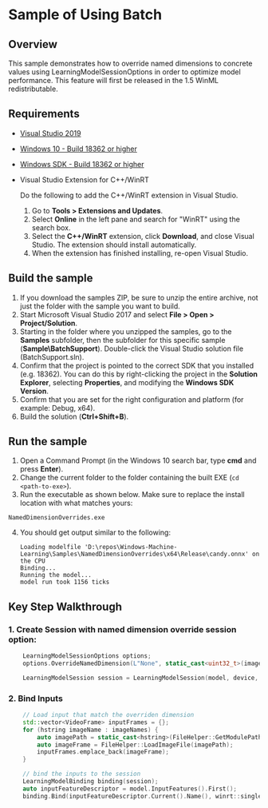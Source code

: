 # Sample of Using Batch

## Overview

This sample demonstrates how to override named dimensions to concrete values using LearningModelSessionOptions in order to optimize model performance. This feature will first be released in the 1.5 WinML redistributable. 

## Requirements

- [Visual Studio 2019](https://developer.microsoft.com/en-us/windows/downloads)
- [Windows 10 - Build 18362 or higher](https://www.microsoft.com/en-us/software-download/windowsinsiderpreviewiso)
- [Windows SDK - Build 18362 or higher](https://www.microsoft.com/en-us/software-download/windowsinsiderpreviewSDK)
- Visual Studio Extension for C++/WinRT

  Do the following to add the C++/WinRT extension in Visual Studio.
  1. Go to **Tools > Extensions and Updates**. 
  2. Select **Online** in the left pane and search for "WinRT" using the search box.
  3. Select the **C++/WinRT** extension, click **Download**, and close Visual Studio. The extension should install automatically.
  4. When the extension has finished installing, re-open Visual Studio.


## Build the sample

1. If you download the samples ZIP, be sure to unzip the entire archive, not just the folder with the sample you want to build.
2. Start Microsoft Visual Studio 2017 and select **File > Open > Project/Solution**.
3. Starting in the folder where you unzipped the samples, go to the **Samples** subfolder, then the subfolder for this specific sample (**Sample\BatchSupport**). Double-click the Visual Studio solution file (BatchSupport.sln).
4. Confirm that the project is pointed to the correct SDK that you installed (e.g. 18362). You can do this by right-clicking the project in the **Solution Explorer**, selecting **Properties**, and modifying the **Windows SDK Version**.
5. Confirm that you are set for the right configuration and platform (for example: Debug, x64).
6. Build the solution (**Ctrl+Shift+B**).

## Run the sample

1. Open a Command Prompt (in the Windows 10 search bar, type **cmd** and press **Enter**).
2. Change the current folder to the folder containing the built EXE (`cd <path-to-exe>`).
3. Run the executable as shown below. Make sure to replace the install location with what matches yours:
  ```
  NamedDimensionOverrides.exe
  ```
4. You should get output similar to the following:
    ```
    Loading modelfile 'D:\repos\Windows-Machine-Learning\Samples\NamedDimensionOverrides\x64\Release\candy.onnx' on the CPU
    Binding...
    Running the model...
    model run took 1156 ticks
    ```

## Key Step Walkthrough

### 1. Create Session with named dimension override session option:
```C++
    LearningModelSessionOptions options;
    options.OverrideNamedDimension(L"None", static_cast<uint32_t>(imageNames.size()));

    LearningModelSession session = LearningModelSession(model, device, options);
```

### 2. Bind Inputs
```C++
    // Load input that match the overriden dimension
    std::vector<VideoFrame> inputFrames = {};
    for (hstring imageName : imageNames) {
        auto imagePath = static_cast<hstring>(FileHelper::GetModulePath().c_str()) + imageName;
        auto imageFrame = FileHelper::LoadImageFile(imagePath);
        inputFrames.emplace_back(imageFrame);
    }

    // bind the inputs to the session
    LearningModelBinding binding(session);
    auto inputFeatureDescriptor = model.InputFeatures().First();
    binding.Bind(inputFeatureDescriptor.Current().Name(), winrt::single_threaded_vector(std::move(inputFrames)));
```